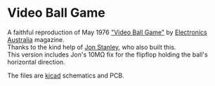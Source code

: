 # Video Ball Game
A faithful reproduction of  May 1976 ["Video Ball Game"](https://archive.org/details/EA1976/EA%201976-05%20May/page/n39/mode/2up) by [Electronics Australia](https://en.wikipedia.org/wiki/Electronics_Australia) magazine.  
Thanks to the kind help of [Jon Stanley](https://www.electronixandmore.com/projects/pong/index.html), who also built this.  
This version includes Jon's 10MΩ fix for the flipflop holding the ball's horizontal direction.

The files are [kicad](https://www.kicad.org/) schematics and PCB.
